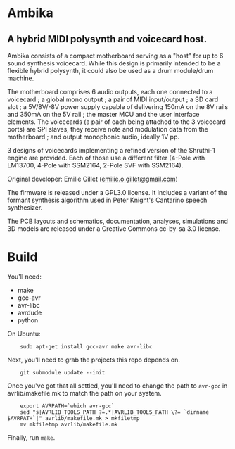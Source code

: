 # Ambika
## A hybrid MIDI polysynth and voicecard host.

Ambika consists of a compact motherboard serving as a "host" for up to 6 sound synthesis voicecard. While this design is primarily intended to be a flexible hybrid polysynth, it could also be used as a drum module/drum machine.

The motherboard comprises 6 audio outputs, each one connected to a voicecard ; a global mono output ; a pair of MIDI input/output ; a SD card slot ; a 5V/8V/-8V power supply capable of delivering 150mA on the 8V rails and 350mA on the 5V rail ; the master MCU and the user interface elements. The voicecards (a pair of each being attached to the 3 voicecard ports) are SPI slaves, they receive note and modulation data from the motherboard ; and output monophonic audio, ideally 1V pp.

3 designs of voicecards implementing a refined version of the Shruthi-1 engine are provided. Each of those use a different filter (4-Pole with LM13700, 4-Pole with SSM2164, 2-Pole SVF with SSM2164).

Original developer: Emilie Gillet (emilie.o.gillet@gmail.com)

The firmware is released under a GPL3.0 license. It includes a variant of the formant synthesis algorithm used in Peter Knight's Cantarino speech synthesizer.

The PCB layouts and schematics, documentation, analyses, simulations and 3D models are released under a Creative Commons cc-by-sa 3.0 license.

# Build

You'll need:
- make
- gcc-avr
- avr-libc
- avrdude
- python

On Ubuntu:
```
    sudo apt-get install gcc-avr make avr-libc
```

Next, you'll need to grab the projects this repo depends on.
```
    git submodule update --init
```

Once you've got that all settled, you'll need to change the path to `avr-gcc` in avrlib/makefile.mk
to match the path on your system.

```
    export AVRPATH=`which avr-gcc`
    sed "s|AVRLIB_TOOLS_PATH ?=.*|AVRLIB_TOOLS_PATH \?= `dirname $AVRPATH`|" avrlib/makefile.mk > mkfiletmp
    mv mkfiletmp avrlib/makefile.mk
```

Finally, run `make`.

